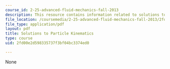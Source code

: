 ```yaml
---
course_id: 2-25-advanced-fluid-mechanics-fall-2013
description: This resource contains information related to solutions to particle kinematics.
file_location: /coursemedia/2-25-advanced-fluid-mechanics-fall-2013/2fd00e2d598335737f3bf04bc3374ed0_MIT2_25F13_Part_Kine_Solu.pdf
file_type: application/pdf
layout: pdf
title: Solutions to Particle Kinematics
type: course
uid: 2fd00e2d598335737f3bf04bc3374ed0

---
```

None